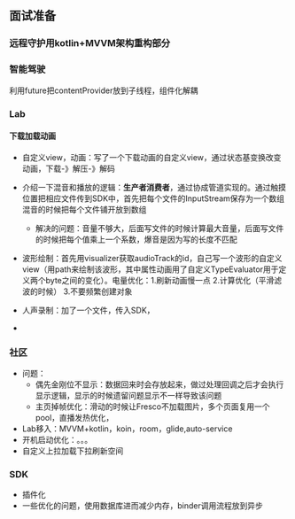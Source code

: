 ## 面试准备





### 远程守护用kotlin+MVVM架构重构部分





### 智能驾驶

利用future把contentProvider放到子线程，组件化解耦



### Lab

#### 下载加载动画

* 自定义view，动画：写了一个下载动画的自定义view，通过状态基变换改变动画，下载-》解压-》解码
* 介绍一下混音和播放的逻辑：**生产者消费者**，通过协成管道实现的。通过触摸位置把相应文件传到SDK中，首先把每个文件的InputStream保存为一个数组混音的时候把每个文件铺开放到数组
  * 解决的问题：音量不够大，后面写文件的时候计算最大音量，后面写文件的时候把每个值乘上一个系数，爆音是因为写的长度不匹配
* 波形绘制：首先用visualizer获取audioTrack的id，自己写一个波形的自定义view（用path来绘制该波形，其中属性动画用了自定义TypeEvaluator用于定义两个byte之间的变化）。电量优化：1.刷新动画慢一点 2.计算优化（平滑滤波的时候） 3.不要频繁创建对象
* 人声录制：加了一个文件，传入SDK，

* 



### 社区

* 问题：
  * 偶先金刚位不显示：数据回来时会存放起来，做过处理回调之后才会执行显示逻辑，显示的时候遗留问题显示不一样导致该问题
  * 主页掉帧优化：滑动的时候让Fresco不加载图片，多个页面复用一个pool，直播发热优化，
* Lab移入：MVVM+kotlin，koin，room，glide,auto-service
* 开机启动优化：。。。
* 自定义上拉加载下拉刷新空间



### SDK

* 插件化
* 一些优化的问题，使用数据库进而减少内存，binder调用流程放到异步






